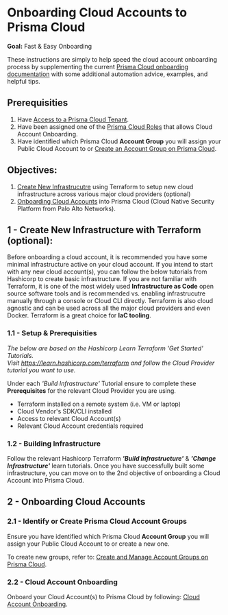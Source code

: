 # Onboarding Cloud Accounts to Prisma Cloud

**Goal:** Fast & Easy Onboarding

These instructions are simply to help speed the cloud account onboarding process by supplementing the current [Prisma Cloud onboarding documentation](https://docs.paloaltonetworks.com/prisma/prisma-cloud/prisma-cloud-admin/connect-your-cloud-platform-to-prisma-cloud/cloud-account-onboarding.html) with some additional automation advice, examples, and helpful tips.

## Prerequisities

1. Have [Access to a Prisma Cloud Tenant](https://docs.paloaltonetworks.com/prisma/prisma-cloud/prisma-cloud-admin/get-started-with-prisma-cloud/access-prisma-cloud.html).
2. Have been assigned one of the [Prisma Cloud Roles](https://docs.paloaltonetworks.com/prisma/prisma-cloud/prisma-cloud-admin/manage-prisma-cloud-administrators/prisma-cloud-administrator-roles.html) that allows Cloud Account Onboarding.
3. Have identified which Prisma Cloud **Account Group** you will assign your Public Cloud Account to or [Create an Account Group on Prisma Cloud](https://docs.paloaltonetworks.com/prisma/prisma-cloud/prisma-cloud-admin/manage-prisma-cloud-administrators/create-account-groups).

## Objectives:
1. [Create New Infrastrucutre](#head1) using Terraform to setup new cloud infrastructure across various major cloud providers (optional)
2. [Onboarding Cloud Accounts](#head2) into Prisma Cloud (Cloud Native Security Platform from Palo Alto Networks).

## 1 - <a name="head1"></a> Create New Infrastructure with Terraform (optional):
Before onboarding a cloud account, it is recommended you have some minimal infrastructure active on your cloud account.  If you intend to start with any new cloud account(s), you can follow the below tutorials from Hashicorp to create basic infrastructure.  If you are not familiar with Terraform, it is one of the most widely used **Infrastructure as Code** open source software tools and is recommended vs. enabling infrastrucutre manually through a console or Cloud CLI directly.  Terraform is also cloud agnostic and can be used across all the major cloud providers and even Docker.  Terraform is a great choice for **IaC tooling**. 

### 1.1 - Setup & Prerequisities
*The below are based on the Hashicorp Learn Terraform 'Get Started' Tutorials.  
Visit https://learn.hashicorp.com/terraform and follow the Cloud Provider tutorial you want to use.*
  
Under each *'Build Infrastructure'* Tutorial ensure to complete these **Prerequisites** for the relevant Cloud Provider you are using.
- Terraform installed on a remote system (i.e. VM or laptop)
- Cloud Vendor's SDK/CLI installed
- Access to relevant Cloud Account(s)
- Relevant Cloud Account credentials required 

### 1.2 - Building Infrastructure
Follow the relevant Hashicorp Terraform ***'Build Infrastructure'*** & ***'Change Infrastructure'*** learn tutorials.  Once you have successfully built some infrastructure, you can move on to the 2nd objective of onboarding a Cloud Account into Prisma Cloud.

## 2 - <a name="head2"></a> Onboarding Cloud Accounts

### 2.1 - Identify or Create Prisma Cloud Account Groups
Ensure you have identified which Prisma Cloud **Account Group** you will assign your Public Cloud Account to or create a new one.   
   
To create new groups, refer to: [Create and Manage Account Groups on Prisma Cloud](https://docs.paloaltonetworks.com/prisma/prisma-cloud/prisma-cloud-admin/manage-prisma-cloud-administrators/create-account-groups).

### 2.2 - Cloud Account Onboarding
Onboard your Cloud Account(s) to Prisma Cloud by following: [Cloud Account Onboarding](https://docs.paloaltonetworks.com/prisma/prisma-cloud/prisma-cloud-admin/connect-your-cloud-platform-to-prisma-cloud/cloud-account-onboarding.html).

